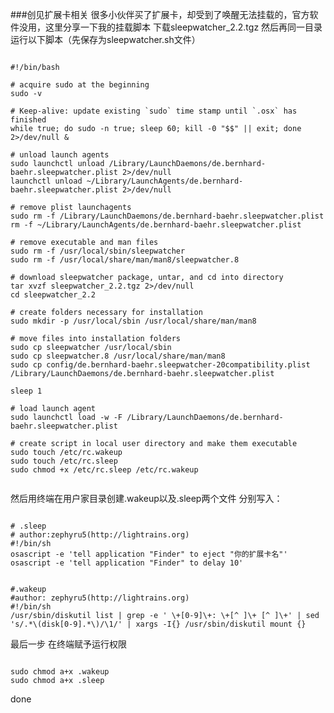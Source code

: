 ###创见扩展卡相关
很多小伙伴买了扩展卡，却受到了唤醒无法挂载的，官方软件没用，这里分享一下我的挂载脚本
下载sleepwatcher_2.2.tgz
然后再同一目录运行以下脚本（先保存为sleepwatcher.sh文件）

<pre><code>
#!/bin/bash

# acquire sudo at the beginning
sudo -v

# Keep-alive: update existing `sudo` time stamp until `.osx` has finished
while true; do sudo -n true; sleep 60; kill -0 "$$" || exit; done 2>/dev/null &

# unload launch agents
sudo launchctl unload /Library/LaunchDaemons/de.bernhard-baehr.sleepwatcher.plist 2>/dev/null
launchctl unload ~/Library/LaunchAgents/de.bernhard-baehr.sleepwatcher.plist 2>/dev/null

# remove plist launchagents
sudo rm -f /Library/LaunchDaemons/de.bernhard-baehr.sleepwatcher.plist
rm -f ~/Library/LaunchAgents/de.bernhard-baehr.sleepwatcher.plist

# remove executable and man files
sudo rm -f /usr/local/sbin/sleepwatcher
sudo rm -f /usr/local/share/man/man8/sleepwatcher.8

# download sleepwatcher package, untar, and cd into directory
tar xvzf sleepwatcher_2.2.tgz 2>/dev/null
cd sleepwatcher_2.2

# create folders necessary for installation
sudo mkdir -p /usr/local/sbin /usr/local/share/man/man8

# move files into installation folders
sudo cp sleepwatcher /usr/local/sbin
sudo cp sleepwatcher.8 /usr/local/share/man/man8
sudo cp config/de.bernhard-baehr.sleepwatcher-20compatibility.plist /Library/LaunchDaemons/de.bernhard-baehr.sleepwatcher.plist

sleep 1

# load launch agent
sudo launchctl load -w -F /Library/LaunchDaemons/de.bernhard-baehr.sleepwatcher.plist

# create script in local user directory and make them executable
sudo touch /etc/rc.wakeup
sudo touch /etc/rc.sleep
sudo chmod +x /etc/rc.sleep /etc/rc.wakeup

</code></pre>

然后用终端在用户家目录创建.wakeup以及.sleep两个文件
分别写入：
<pre><code>
# .sleep
# author:zephyru5(http://lightrains.org)
#!/bin/sh
osascript -e 'tell application "Finder" to eject "你的扩展卡名"'
osascript -e 'tell application "Finder" to delay 10'
</code></pre>

<pre><code>
#.wakeup
#author: zephyru5(http://lightrains.org)
#!/bin/sh
/usr/sbin/diskutil list | grep -e ' \+[0-9]\+: \+[^ ]\+ [^ ]\+' | sed 's/.*\(disk[0-9].*\)/\1/' | xargs -I{} /usr/sbin/diskutil mount {}
</code></pre>


最后一步
在终端赋予运行权限  
<pre><code> 
sudo chmod a+x .wakeup   
sudo chmod a+x .sleep
</code></pre>

done
